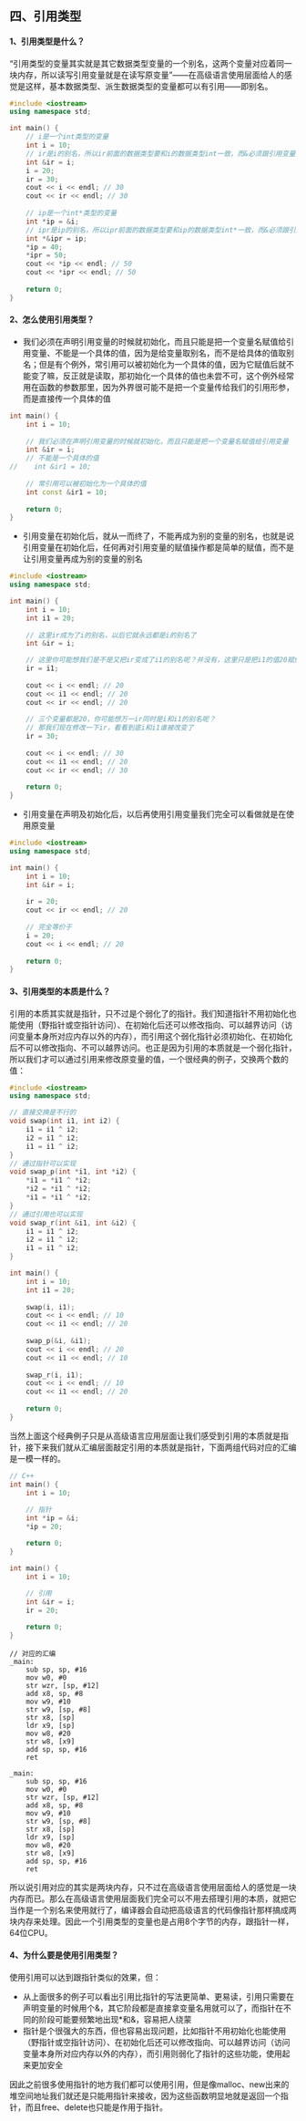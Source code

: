 ## 四、引用类型

#### 1、引用类型是什么？

“引用类型的变量其实就是其它数据类型变量的一个别名，这两个变量对应着同一块内存，所以读写引用变量就是在读写原变量”——在高级语言使用层面给人的感觉是这样，基本数据类型、派生数据类型的变量都可以有引用——即别名。

```c++
#include <iostream>
using namespace std;

int main() {
    // i是一个int类型的变量
    int i = 10;
    // ir是i的别名，所以ir前面的数据类型要和i的数据类型int一致，而&必须跟引用变量紧挨着才表明是个引用变量
    int &ir = i;
    i = 20;
    ir = 30;
    cout << i << endl; // 30
    cout << ir << endl; // 30
    
    // ip是一个int*类型的变量
    int *ip = &i;
    // ipr是ip的别名，所以ipr前面的数据类型要和ip的数据类型int*一致，而&必须跟引用变量紧挨着才表明是个引用变量
    int *&ipr = ip;
    *ip = 40;
    *ipr = 50;
    cout << *ip << endl; // 50
    cout << *ipr << endl; // 50
    
    return 0;
}
```

#### 2、怎么使用引用类型？

* 我们必须在声明引用变量的时候就初始化，而且只能是把一个变量名赋值给引用变量、不能是一个具体的值，因为是给变量取别名，而不是给具体的值取别名；但是有个例外，常引用可以被初始化为一个具体的值，因为它赋值后就不能变了嘛，反正就是读取，那初始化一个具体的值也未尝不可，这个例外经常用在函数的参数那里，因为外界很可能不是把一个变量传给我们的引用形参，而是直接传一个具体的值

```c++
int main() {
    int i = 10;
    
    // 我们必须在声明引用变量的时候就初始化，而且只能是把一个变量名赋值给引用变量
    int &ir = i;
    // 不能是一个具体的值
//    int &ir1 = 10;
    
    // 常引用可以被初始化为一个具体的值
    int const &ir1 = 10;
    
    return 0;
}
```

* 引用变量在初始化后，就从一而终了，不能再成为别的变量的别名，也就是说引用变量在初始化后，任何再对引用变量的赋值操作都是简单的赋值，而不是让引用变量再成为别的变量的别名

```c++
#include <iostream>
using namespace std;

int main() {
    int i = 10;
    int i1 = 20;
    
    // 这里ir成为了i的别名，以后它就永远都是i的别名了
    int &ir = i;

    // 这里你可能想我们是不是又把ir变成了i1的别名呢？并没有，这里只是把i1的值20赋值给了ir————即i
    ir = i1;
        
    cout << i << endl; // 20
    cout << i1 << endl; // 20
    cout << ir << endl; // 20
    
    // 三个变量都是20，你可能想万一ir同时是i和i1的别名呢？
    // 那我们现在修改一下ir，看看到底i和i1谁被改变了
    ir = 30;
 
    cout << i << endl; // 30
    cout << i1 << endl; // 20
    cout << ir << endl; // 30
    
    return 0;
}
```

* 引用变量在声明及初始化后，以后再使用引用变量我们完全可以看做就是在使用原变量

```c++
#include <iostream>
using namespace std;

int main() {
    int i = 10;
    int &ir = i;
    
    ir = 20;
    cout << ir << endl; // 20
    
    // 完全等价于
    i = 20;
    cout << i << endl; // 20
    
    return 0;
}
```

#### 3、引用类型的本质是什么？

引用的本质其实就是指针，只不过是个弱化了的指针。我们知道指针不用初始化也能使用（野指针或空指针访问）、在初始化后还可以修改指向、可以越界访问（访问变量本身所对应内存以外的内存），而引用这个弱化指针必须初始化、在初始化后不可以修改指向、不可以越界访问。也正是因为引用的本质就是一个弱化指针，所以我们才可以通过引用来修改原变量的值，一个很经典的例子，交换两个数的值：

```c++
#include <iostream>
using namespace std;

// 直接交换是不行的
void swap(int i1, int i2) {
    i1 = i1 ^ i2;
    i2 = i1 ^ i2;
    i1 = i1 ^ i2;
}
// 通过指针可以实现
void swap_p(int *i1, int *i2) {
    *i1 = *i1 ^ *i2;
    *i2 = *i1 ^ *i2;
    *i1 = *i1 ^ *i2;
}
// 通过引用也可以实现
void swap_r(int &i1, int &i2) {
    i1 = i1 ^ i2;
    i2 = i1 ^ i2;
    i1 = i1 ^ i2;
}

int main() {
    int i = 10;
    int i1 = 20;
    
    swap(i, i1);
    cout << i << endl; // 10
    cout << i1 << endl; // 20
    
    swap_p(&i, &i1);
    cout << i << endl; // 20
    cout << i1 << endl; // 10
    
    swap_r(i, i1);
    cout << i << endl; // 10
    cout << i1 << endl; // 20
    
    return 0;
}
```

当然上面这个经典例子只是从高级语言应用层面让我们感受到引用的本质就是指针，接下来我们就从汇编层面敲定引用的本质就是指针，下面两组代码对应的汇编是一模一样的。

```c++
// C++
int main() {
    int i = 10;
    
    // 指针
    int *ip = &i;
    *ip = 20;

    return 0;
}

int main() {
    int i = 10;
    
    // 引用
    int &ir = i;
    ir = 20;

    return 0;
}
```

```assembly
// 对应的汇编
_main:
	sub	sp, sp, #16
	mov	w0, #0
	str	wzr, [sp, #12]
	add	x8, sp, #8
	mov	w9, #10
	str	w9, [sp, #8]
	str	x8, [sp]
	ldr	x9, [sp]
	mov	w8, #20
	str	w8, [x9]
	add	sp, sp, #16
	ret
	
_main:
	sub	sp, sp, #16
	mov	w0, #0
	str	wzr, [sp, #12]
	add	x8, sp, #8
	mov	w9, #10
	str	w9, [sp, #8]
	str	x8, [sp]
	ldr	x9, [sp]
	mov	w8, #20
	str	w8, [x9]
	add	sp, sp, #16
	ret
```

所以说引用对应的其实是两块内存，只不过在高级语言使用层面给人的感觉是一块内存而已。那么在高级语言使用层面我们完全可以不用去搭理引用的本质，就把它当作是一个别名来使用就行了，编译器会自动把高级语言的代码像指针那样搞成两块内存来处理。因此一个引用类型的变量也是占用8个字节的内存，跟指针一样，64位CPU。

#### 4、为什么要是使用引用类型？

使用引用可以达到跟指针类似的效果，但：

* 从上面很多的例子可以看出引用比指针的写法更简单、更易读，引用只需要在声明变量的时候用个&，其它阶段都是直接拿变量名用就可以了，而指针在不同的阶段可能要频繁地出现*和&，容易把人绕蒙
* 指针是个很强大的东西，但也容易出现问题，比如指针不用初始化也能使用（野指针或空指针访问）、在初始化后还可以修改指向、可以越界访问（访问变量本身所对应内存以外的内存），而引用则弱化了指针的这些功能，使用起来更加安全

因此之前很多使用指针的地方我们都可以使用引用，但是像malloc、new出来的堆空间地址我们就还是只能用指针来接收，因为这些函数明显地就是返回一个指针，而且free、delete也只能是作用于指针。